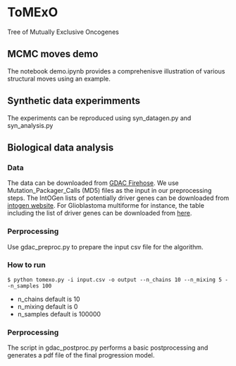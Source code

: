 # ToMExO
Tree of Mutually Exclusive Oncogenes

## MCMC moves demo

The notebook demo.ipynb provides a comprehenisve illustration of various structural moves using an example.

## Synthetic data experimments

The experiments can be reproduced using syn_datagen.py and syn_analysis.py

## Biological data analysis

### Data

The data can be downloaded from [GDAC Firehose](https://gdac.broadinstitute.org). We use Mutation_Packager_Calls (MD5) files as the input in our preprocessing steps. The IntOGen lists of potentially driver genes can be downloaded from [intogen website](https://www.intogen.org/). For Glioblastoma multiforme for instance, the table including the list of driver genes can be downloaded from [here](https://www.intogen.org/search?cohort=TCGA_WXS_GBM).

### Perprocessing

Use gdac_preproc.py to prepare the input csv file for the algorithm.

### How to run
```
$ python tomexo.py -i input.csv -o output --n_chains 10 --n_mixing 5 --n_samples 100
```

* n_chains default is 10
* n_mixing default is 0
* n_samples default is 100000

### Perprocessing

The script in gdac_postproc.py performs a basic postprocessing and generates a pdf file of the final progression model.
